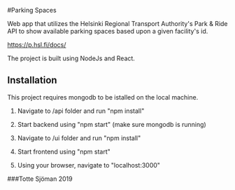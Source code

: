 #Parking Spaces

Web app that utilizes the Helsinki Regional Transport Authority's Park & Ride API
to show available parking spaces based upon a given facility's id.

https://p.hsl.fi/docs/

The project is built using NodeJs and React.

## Installation

This project requires mongodb to be istalled on the local machine.

1. Navigate to /api folder and run "npm install"
2. Start backend using "npm start" (make sure mongodb is running)

3. Navigate to /ui folder and run "npm install"
4. Start frontend using "npm start"
5. Using your browser, navigate to "localhost:3000"

###Totte Sjöman 2019
